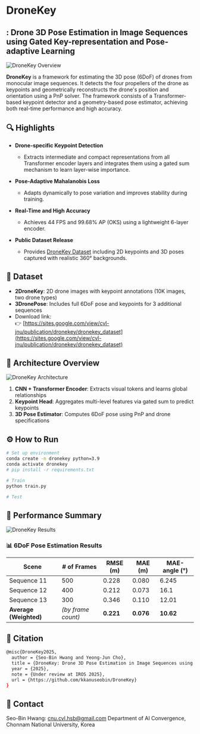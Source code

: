 # DroneKey
## : Drone 3D Pose Estimation in Image Sequences using Gated Key-representation and Pose-adaptive Learning

![DroneKey Overview](./assets/overview_.gif)

**DroneKey** is a framework for estimating the 3D pose (6DoF) of drones from monocular image sequences. It detects the four propellers of the drone as keypoints and geometrically reconstructs the drone's position and orientation using a PnP solver. The framework consists of a Transformer-based keypoint detector and a geometry-based pose estimator, achieving both real-time performance and high accuracy.

## 🔍 Highlights

- **Drone-specific Keypoint Detection**
  - Extracts intermediate and compact representations from all Transformer encoder layers and integrates them using a gated sum mechanism to learn layer-wise importance.
  
- **Pose-Adaptive Mahalanobis Loss**
  - Adapts dynamically to pose variation and improves stability during training.
  
- **Real-Time and High Accuracy**
  - Achieves 44 FPS and 99.68% AP (OKS) using a lightweight 6-layer encoder.
  
- **Public Dataset Release**
  - Provides [DroneKey Dataset](https://sites.google.com/view/cvl-jnu/publication/dronekey/dronekey_dataset) including 2D keypoints and 3D poses captured with realistic 360° backgrounds.

## 📁 Dataset

- **2DroneKey**: 2D drone images with keypoint annotations (10K images, two drone types)
- **3DronePose**: Includes full 6DoF pose and keypoints for 3 additional sequences
- Download link:  
  👉 [https://sites.google.com/view/cvl-jnu/publication/dronekey/dronekey_dataset](https://sites.google.com/view/cvl-jnu/publication/dronekey/dronekey_dataset)

## 🧠 Architecture Overview
![DroneKey Architecture](./assets/architecture.gif)
1. **CNN + Transformer Encoder**: Extracts visual tokens and learns global relationships
2. **Keypoint Head**: Aggregates multi-level features via gated sum to predict keypoints
3. **3D Pose Estimator**: Computes 6DoF pose using PnP and drone specifications

## ⚙️ How to Run

```bash
# Set up environment
conda create -n dronekey python=3.9
conda activate dronekey
# pip install -r requirements.txt

# Train
python train.py

# Test
```

## 🧪 Performance Summary
![DroneKey Results](./assets/result_.gif)

### 📊 6DoF Pose Estimation Results

| Scene            | # of Frames | RMSE (m) | MAE (m) | MAE-angle (°)     |
|------------------|-------------|----------|---------|-------------------|
| Sequence 11      | 500         | 0.228    | 0.080   | 6.245             |
| Sequence 12      | 400         | 0.212    | 0.073   | 16.1              |
| Sequence 13      | 300         | 0.346    | 0.110   | 12.01             |
| **Average (Weighted)** | *(by frame count)* | **0.221** | **0.076** | **10.62**          |


## 📜 Citation
```bash
@misc{DroneKey2025,
  author = {Seo-Bin Hwang and Yeong-Jun Cho},
  title = {DroneKey: Drone 3D Pose Estimation in Image Sequences using Gated Key-representation and Pose-adaptive Learning},
  year = {2025},
  note = {Under review at IROS 2025},
  url = {https://github.com/kkanuseobin/DroneKey}
}
```

## 📩 Contact
Seo-Bin Hwang: cnu.cvl.hsb@gmail.com
Department of AI Convergence, Chonnam National University, Korea
